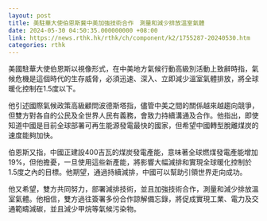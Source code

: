 ```yaml
---
layout: post
title: 美駐華大使伯恩斯冀中美加強技術合作　測量和減少排放溫室氣體
date: 2024-05-30 04:50:35.000000000 +08:00
link: https://news.rthk.hk/rthk/ch/component/k2/1755287-20240530.htm
categories: rthk
---
```


美國駐華大使伯恩斯以視像形式，在中美地方氣候行動高級別活動上致辭時指，氣候危機是這個時代的生存威脅，必須迅速、深入、立即減少溫室氣體排放，將全球暖化控制在1.5度以下。

他引述國際氣候政策高級顧問波德斯塔指，儘管中美之間的關係越來越趨向競爭，但雙方對各自的公民及全世界人民有義務，會致力持續溝通及合作。他指出，即使知道中國是目前全球部署可再生能源發電最快的國家，但希望中國轉型脫離煤炭的速度能夠加快。

伯恩斯又指，中國正建設400吉瓦的煤炭發電產能，意味著全球燃煤發電產能增加19%，但他擔憂，一旦使用這些新產能，將影響大幅減排和實現全球暖化控制於1.5度之內的目標。他期望，通過持續減排，中國可以幫助引領世界走向成功。

他又希望，雙方共同努力，部署減排技術，並且加強技術合作，測量和減少排放溫室氣體。他相信，雙方過往簽署多份合作諒解備忘錄，將促成實現工業、電力及交通範疇減碳，並且減少甲烷等氣候污染物。
